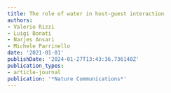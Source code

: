 ```yaml
---
title: The role of water in host-guest interaction
authors:
- Valerio Rizzi
- Luigi Bonati
- Narjes Ansari
- Michele Parrinello
date: '2021-01-01'
publishDate: '2024-01-27T13:43:36.736140Z'
publication_types:
- article-journal
publication: '*Nature Communications*'
---
```

